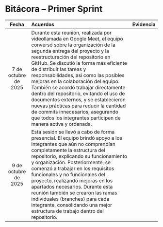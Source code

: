 # Bitácora – Primer Sprint

| Fecha | Acuerdos | Evidencia |
|:--:|:--|:--:|
| 7 de octubre de 2025 | Durante esta reunión, realizada por videollamada en Google Meet, el equipo conversó sobre la organización de la segunda entrega del proyecto y la reestructuración del repositorio en GitHub. Se discutió la forma más eficiente de distribuir las tareas y responsabilidades, así como las posibles mejoras en la colaboración del equipo. También se acordó trabajar directamente dentro del repositorio, evitando el uso de documentos externos, y se establecieron nuevas prácticas para reducir la cantidad de commits innecesarios, asegurando que todos los integrantes participen de manera activa y ordenada. |  |
| 9 de octubre de 2025 | Esta sesión se llevó a cabo de forma presencial. El equipo brindó apoyo a los integrantes que aún no comprendían completamente la estructura del repositorio, explicando su funcionamiento y organización. Posteriormente, se comenzó a trabajar en los requisitos funcionales y no funcionales del proyecto, realizando mejoras en los apartados necesarios. Durante esta reunión también se crearon las ramas individuales (branches) para cada integrante, consolidando una mejor estructura de trabajo dentro del repositorio. |  |
